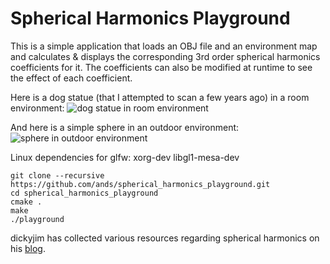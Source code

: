 # Spherical Harmonics Playground

This is a simple application that loads an OBJ file and an environment map and calculates & displays the corresponding 3rd order spherical harmonics coefficients for it.
The coefficients can also be modified at runtime to see the effect of each coefficient.


Here is a dog statue (that I attempted to scan a few years ago) in a room environment:
![dog statue in room environment](https://github.com/ands/spherical_harmonics_playground/raw/master/result_images/dog.jpg)


And here is a simple sphere in an outdoor environment:
![sphere in outdoor environment](https://github.com/ands/spherical_harmonics_playground/raw/master/result_images/sphere.jpg)


Linux dependencies for glfw: xorg-dev libgl1-mesa-dev
```
git clone --recursive https://github.com/ands/spherical_harmonics_playground.git
cd spherical_harmonics_playground
cmake .
make
./playground
```

dickyjim has collected various resources regarding spherical harmonics on his [blog](https://dickyjim.wordpress.com/2013/09/04/spherical-harmonics-for-beginners/).